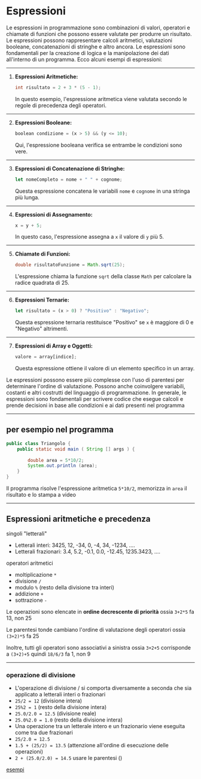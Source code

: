 # Espressioni

Le espressioni in programmazione sono combinazioni di valori, operatori e chiamate di funzioni che possono essere valutate per produrre un risultato. Le espressioni possono rappresentare calcoli aritmetici, valutazioni booleane, concatenazioni di stringhe e altro ancora. Le espressioni sono fondamentali per la creazione di logica e la manipolazione dei dati all'interno di un programma. Ecco alcuni esempi di espressioni:

---

1. **Espressioni Aritmetiche:**

   ```java
   int risultato = 2 + 3 * (5 - 1);
   ```

   In questo esempio, l'espressione aritmetica viene valutata secondo le regole di precedenza degli operatori.

---

2. **Espressioni Booleane:**

   ```python
   boolean condizione = (x > 5) && (y <= 10);
   ```

   Qui, l'espressione booleana verifica se entrambe le condizioni sono vere.

---

3. **Espressioni di Concatenazione di Stringhe:**

   ```javascript
   let nomeCompleto = nome + " " + cognome; 
   ```

   Questa espressione concatena le variabili `nome` e `cognome` in una stringa più lunga.

---

4. **Espressioni di Assegnamento:**

   ```c
   x = y + 5;
   ```

   In questo caso, l'espressione assegna a `x` il valore di `y` più 5.

---

5. **Chiamate di Funzioni:**

   ```java
   double risultatoFunzione = Math.sqrt(25);
   ```

   L'espressione chiama la funzione `sqrt` della classe `Math` per calcolare la radice quadrata di 25.

---

6. **Espressioni Ternarie:**

   ```javascript
   let risultato = (x > 0) ? "Positivo" : "Negativo";
   ```

   Questa espressione ternaria restituisce "Positivo" se `x` è maggiore di 0 e "Negativo" altrimenti.

---

7. **Espressioni di Array e Oggetti:**

   ```python
   valore = array[indice];
   ```

   Questa espressione ottiene il valore di un elemento specifico in un array.

Le espressioni possono essere più complesse con l'uso di parentesi per determinare l'ordine di valutazione. Possono anche coinvolgere variabili, costanti e altri costrutti del linguaggio di programmazione. In generale, le espressioni sono fondamentali per scrivere codice che esegue calcoli e prende decisioni in base alle condizioni e ai dati presenti nel programma

---

## per esempio nel programma

```java
public class Triangolo {
    public static void main ( String [] args ) {
        
        double area = 5*10/2;
        System.out.println (area);
    }
}
```

Il programma risolve l'espressione aritmetica `5*10/2`, memorizza in `area` il risultato e lo stampa a video


---

## Espressioni aritmetiche e precedenza

singoli "letterali"

* Letterali interi: 3425, 12, -34, 0, -4, 34, -1234, ....
* Letterali frazionari: 3.4, 5.2, -0.1, 0.0, -12.45, 1235.3423, ....

operatori aritmetici

* moltiplicazione `*`
* divisione `/`
* modulo `%` (resto della divisione tra interi)
* addizione `+`
* sottrazione `-`

Le operazioni sono elencate in **ordine decrescente di priorità** ossia `3+2*5` fa 13, non 25

Le parentesi tonde cambiano l'ordine di valutazione degli operatori ossia `(3+2)*5` fa 25

Inoltre, tutti gli operatori sono associativi a sinistra ossia `3+2+5` corrisponde a `(3+2)+5` quindi `18/6/3` fa 1, non 9

---

### operazione di divisione

* L'operazione di divisione / si comporta diversamente a seconda che sia applicato a letterali interi o frazionari
* `25/2 = 12` (divisione intera)
* `25%2 = 1` (resto della divisione intera)
* `25.0/2.0 = 12.5` (divisione reale)
* `25.0%2.0 = 1.0` (resto della divisione intera)
* Una operazione tra un letterale intero e un frazionario viene eseguita come tra due frazionari
* `25/2.0 = 12.5`
* `1.5 + (25/2) = 13.5` (attenzione all'ordine di esecuzione delle operazioni)
* `2 + (25.0/2.0) = 14.5` usare le parentesi ()

[esempi](https://github.com/maboglia/CorsoJava/blob/master/esempi/01_Operatori_Tipi.md)

